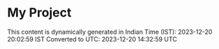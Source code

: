 # My Project

This content is dynamically generated in Indian Time (IST): 2023-12-20 20:02:59 IST
Converted to UTC: 2023-12-20 14:32:59 UTC
